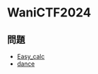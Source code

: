 # WaniCTF2024
## 問題
* [Easy_calc](./Easy_calc/README.md)
* [dance](./dance/README.md)
<!-- * [uf](./uf/README.md) -->
<!-- * [Many_Xor_Shift](./Many_Xor_Shift/README.md) -->
<!-- * [speedy](./speedy/README.md) -->
